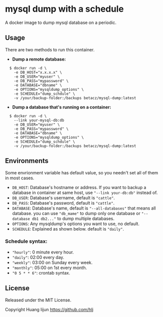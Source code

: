 # mysql dump with a schedule

A docker image to dump mysql database on a periodic.

## Usage

There are two methods to run this container.

* **Dump a remote  database:**
 
```shell
  $ docker run -d \
    -e DB_HOST="x.x.x.x" \
    -e DB_USER="myuser" \
    -e DB_PASS="mypassword" \
    -e DATABASE="dbname" \
    -e OPTIONS="mysqldump_options" \
    -e SCHEDULE="dump_schdule" \
    -v /your/backup-folder:/backups betacz/mysql-dump:latest
```
* **Dump a database that's running on a container:**

```shell
  $ docker run -d \
    --link your-mysql-db:db
    -e DB_USER="myuser" \
    -e DB_PASS="mypassword" \
    -e DATABASE="dbname" \
    -e OPTIONS="mysqldump_options" \
    -e SCHEDULE="dump_schdule" \
    -v /your/backup-folder:/backups betacz/mysql-dump:latest
```

## Environments

Some envrionment variable has default value, so you needn't set all of them in most cases.

* `DB_HOST`: Database's hostname or address. If you want to backup a database in container at same host, use `"--link your-db:db"` instead of.
* `DB_USER`: Database's username, default is `"cattle"`.
* `DB_PASS`: Database's password, default is `"cattle"`.
* `DATABASE`: Database's name, default is `"--all-databases"` that means all database. you can use `"db_mame"` to dump only one database or `"--database db1 db2..."` to dump multiple databases.
* `OPTIONS`: Any mysqldump's options you want to use, no default.
* `SCHEDULE`: Explained as shown below. default is `"daily"`.

### Schedule syntax:

* `"hourly"`: 0 minute every hour.
* `"daily"`: 02:00 every day.
* `"weekly"`: 03:00 on Sunday every week.
* `"monthly"`: 05:00 on 1st every month.
* `"0 5 * * 6"`: crontab syntax.

## License
Released under the MIT License. 

Copyright Huang lijun https://github.com/hlj